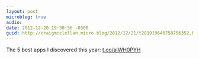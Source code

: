 ```yaml
---
layout: post
microblog: true
audio: 
date: 2012-12-20 19:30:56 -0500
guid: http://craigmcclellan.micro.blog/2012/12/21/t281919646758756352.html
---
```

The 5 best apps I discovered this year: [t.co/alWH0PYH](http://t.co/alWH0PYH)

